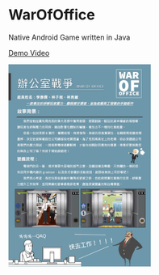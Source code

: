 # WarOfOffice
Native Android Game written in Java

[Demo Video](https://youtu.be/pabIPU18WBE)  

<img src="https://raw.githubusercontent.com/gy6543721/WarOfOffice/master/WOO%20A4海報.jpg" height="400"/>
